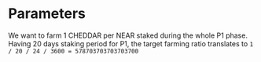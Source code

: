 
# Parameters

We want to farm 1 CHEDDAR per NEAR staked during the whole P1 phase.
Having 20 days staking period for P1, the target farming ratio translates to `1 / 20 / 24 / 3600 = 578703703703703700`
